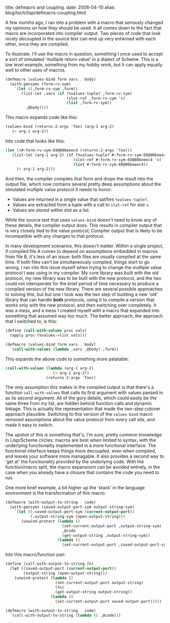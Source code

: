 title: defmacro and coupling.
date: 2008-04-10
alias: blog/tech/lisp/defmacro-coupling.html

A few months ago, I ran into a problem with a macro that seriously
changed my opinions on how they should be used. It all comes down to
the fact that macro are incorporated into compiler output. Two pieces
of code that look nicely decoupled in the source text can end up very
entwined with each other, once they are compiled.

To illustrate, I'll use the macro in question, something I once used
to accept a sort of simulated 'multiple return value' in a dialect of
Scheme. This is a low level example, something from my hobby work, but
it can apply equally well to other uses of macros.

```scheme
(defmacro (values-bind form vars . body)
  (with-gensyms (form-rv-sym)
    `(let ((,form-rv-sym ,form))
       (list-let ,vars (if (%values-tuple? ,form-rv-sym)
                           (slot-ref ,form-rv-sym 'v)
                           (list ,form-rv-sym))
         ,@body))))
```

This macro expands code like this:

```scheme
(values-bind (returns-2-args 'foo) (arg-1 arg-2)
   (+ arg-1 arg-2))
```

Into code that looks like this:

```scheme
(let ((#:form-rv-sym-69@00beeec4 (returns-2-args 'foo)))
   (list-let (arg-1 arg-2) (if (%values-tuple? #:form-rv-sym-69@00beeec4)
                              (slot-ref #:form-rv-sym-69@00beeec4 'v)
                              (list #:form-rv-sym-69@00beeec4))
     (+ arg-1 arg-2)))
```

And then, the compiler compiles that form and drops the result into
the output file, which now contains several pretty deep assumptions
about the simulated multiple value protocol it needs to honor:

* Values are returned in a single value that satifies `%values-tuple?`.
* Values are extracted from a tuple with a call to `slot-ref` for slot `v`.
* Values are stored within slot as a list.

While the source text that uses `values-bind` doesn't need to
know any of these details, the compiler output does. This results in
compiler output that is very closely tied to the value protocol;
Compiler output that is likely to be incompatible with any changes to
that protocol.

In many development scenarios, this doesn't matter.  Within a single
project, if compiled file A comes to depend on assumptions embedded in
macros from file B, it's less of an issue: both files are usually
compiled at the same time. If both files can't be simultaneously
compiled, things start to go wrong. I ran into this issue myself when
trying to change the multiple value protocol I was using in my
compiler. My core library was built with the old protocol, my new
library was to be built with the new protocol, and the two could not
interoperate for the brief period of time necessary to produce a
compiled version of the new library. There are several possible
approaches to solving this, but but one I took was the two step of
building a new 'old' library that can handle <b>both</b> protocols,
using it to compile a version that works only with the new protocol,
and then switching over completely. It was a mess, and a mess I
created myself with a macro that expanded into something that assumed
way too much. The better approach, the approach that I switched to, is
this:

```scheme
(define (call-with-values proc vals)
  (apply proc (%values->list vals)))

(defmacro (values-bind form vars . body)
  `(call-with-values (lambda ,vars ,@body) ,form))
```

This expands the above code to something more palatable:

```scheme
(call-with-values (lambda (arg-1 arg-2)
                     (+ arg-1 arg-2))
                  (returns-2-args 'foo))
```

The only assumption this makes in the compiled output is that there's
a function `call-with-values` that calls its first argument
with values passed in as its second argument. All of the gory details,
which could easily be the same three from my list, are hidden behind
function calls and dynamic linkage. This is actually the
representation that made the two-step cutover approach
plausible. Switching to this version of the `values-bind` macro
removed assumptions about the value protocol from every call site, and
made it easy to switch.

The upshot of this is something that's, I'm sure, pretty common
knowledge in Lisp/Scheme circles: macros are best when limited to
syntax, with the underlying functionality implemented in a more
functional interface. The functional interface keeps things more
decoupled, even when compiled, and leaves your software more
managable. It also provides a second way to 'get at' the functionality
provided by the underlying code. With the function/macro split, the
macro expansionn can be avoided entirely, in the case when you already
have a closure that contains the code you need to run.

One more brief example, a bit higher up the 'stack' in the
language environment is the transformation of this macro:

```scheme
(defmacro (with-output-to-string . code)
  (with-gensyms (saved-output-port-sym output-string-sym)
    `(let ((,saved-output-port-sym (current-output-port))
           (,output-string-sym (open-output-string)))
       (unwind-protect (lambda ()
                         (set-current-output-port ,output-string-sym)
                         ,@code
                         (get-output-string ,output-string-sym))
                       (lambda ()
                         (set-current-output-port ,saved-output-port-sym))))))
```

Into this macro/function pair:

```scheme
(define (call-with-output-to-string fn)
  (let ((saved-output-port (current-output-port))
        (output-string (open-output-string)))
    (unwind-protect (lambda ()
                      (set-current-output-port output-string)
                      (fn)
                      (get-output-string output-string))
                    (lambda ()
                      (set-current-output-port saved-output-port)))))

(defmacro (with-output-to-string . code)
  `(call-with-output-to-string (lambda () ,@code)))
```
